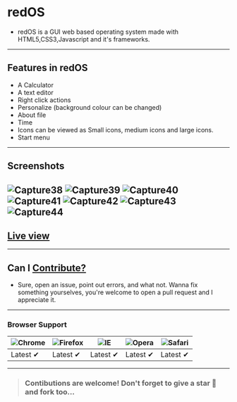 # redOS
- redOS is a GUI web based operating system made with HTML5,CSS3,Javascript and it's frameworks.
---
## Features in redOS
- A Calculator
- A text editor
- Right click actions
- Personalize (background colour can be changed)
- About file
- Time
- Icons can be viewed as Small icons, medium icons and large icons.
- Start menu
---
## Screenshots
![Capture38](https://user-images.githubusercontent.com/91379432/144752107-15946823-74fe-4f84-8f18-4c9164c410e9.PNG)
![Capture39](https://user-images.githubusercontent.com/91379432/144752111-260c630e-05fa-4c72-a750-1bd964f29965.PNG)
![Capture40](https://user-images.githubusercontent.com/91379432/144752112-9be27dd9-8cd8-4673-baaa-dcfb31ba4bfd.PNG)
![Capture41](https://user-images.githubusercontent.com/91379432/144752114-fa2da21a-b810-49ce-835e-c159ac9e7ce6.PNG)
![Capture42](https://user-images.githubusercontent.com/91379432/144752115-fe3c7fbb-32ad-440d-84a4-757214c8cfd0.PNG)
![Capture43](https://user-images.githubusercontent.com/91379432/144752116-e5728996-46da-4efb-845d-19ccad3886ac.PNG)
![Capture44](https://user-images.githubusercontent.com/91379432/144752121-407e679e-39fc-40d0-babb-a1fb8bca0b6f.PNG)
---
## [Live view](https://rededge967.github.io/redOS/)
---
## Can I [Contribute?](https://github.com/RedEdge967/redOS/blob/master/CONTRIBUTING.md)
- Sure, open an issue, point out errors, and what not. Wanna fix something yourselves, you're welcome to open a pull request and I appreciate it.
---
### Browser Support
![Chrome](https://raw.githubusercontent.com/alrra/browser-logos/master/src/chrome/chrome_48x48.png) | ![Firefox](https://raw.githubusercontent.com/alrra/browser-logos/master/src/firefox/firefox_48x48.png) | ![IE](https://raw.githubusercontent.com/alrra/browser-logos/master/src/edge/edge_48x48.png) | ![Opera](https://raw.githubusercontent.com/alrra/browser-logos/master/src/opera/opera_48x48.png) | ![Safari](https://raw.githubusercontent.com/alrra/browser-logos/master/src/safari/safari_48x48.png)
--- | --- | --- | --- | --- |
Latest ✔ | Latest ✔ | Latest ✔ | Latest ✔ | Latest ✔ |
---
> ### Contibutions are welcome! Don't forget to give a star 🌟 and fork too...
